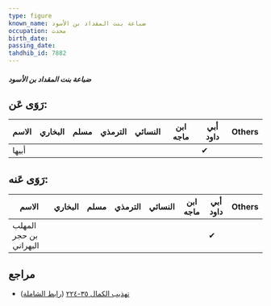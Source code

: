 ```yaml
---
type: figure
known_name: ضباعة بنت المقداد بن الأسود
occupation: محدث
birth_date:
passing_date:
tahdhib_id: 7882
---
```

##### ضباعة بنت المقداد بن الأسود

## رَوَى عَن:
| الاسم | البخاري | مسلم | الترمذي | النسائي | ابن ماجه | أبي داود | Others |
| ----- | ------- | ---- | ------- | ------- | -------- | -------- | ------ |
| أبيها |         |      |         |         |          | ✔        |        |
## رَوَى عَنه:
| الاسم                  | البخاري | مسلم | الترمذي | النسائي | ابن ماجه | أبي داود | Others |
| ---------------------- | ------- | ---- | ------- | ------- | -------- | -------- | ------ |
| المهلب بن حجر البهراني |         |      |         |         |          | ✔        |        |
## مراجع
- [تهذيب الكمال ٣٥-٢٢٤](obsidian://open?vault=Tahdhib-al-Kamal&file=Figures/٧٨٨٢-ضباعة%20بنت%20المقداد%20بن%20الأسود) ([رابط الشاملة](https://shamela.ws/book/3722/18823))